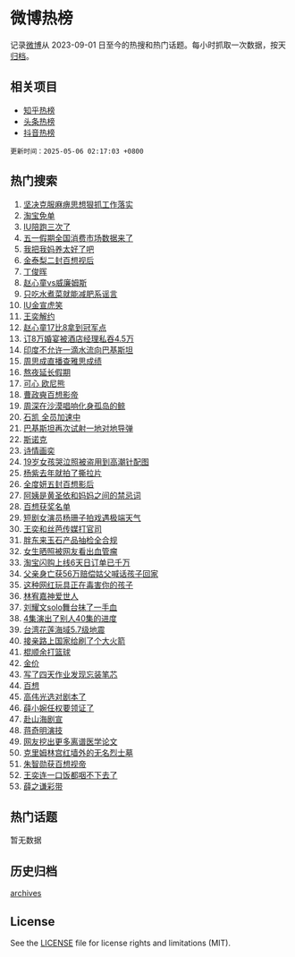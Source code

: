 # 微博热榜

记录[微博](https://www.weibo.com)从 2023-09-01 日至今的热搜和热门话题。每小时抓取一次数据，按天[归档](archives)。

## 相关项目

- [知乎热榜](https://github.com/hotarchive/zhihu)
- [头条热榜](https://github.com/hotarchive/toutiao)
- [抖音热榜](https://github.com/hotarchive/douyin)


`更新时间：2025-05-06 02:17:03 +0800`

## 热门搜索

1. [坚决克服麻痹思想狠抓工作落实](https://m.weibo.cn/search?containerid=100103type%3D1%26t%3D10%26q%3D%23%E5%9D%9A%E5%86%B3%E5%85%8B%E6%9C%8D%E9%BA%BB%E7%97%B9%E6%80%9D%E6%83%B3%E7%8B%A0%E6%8A%93%E5%B7%A5%E4%BD%9C%E8%90%BD%E5%AE%9E%23&stream_entry_id=51&isnewpage=1&extparam=seat%3D1%26q%3D%2523%25E5%259D%259A%25E5%2586%25B3%25E5%2585%258B%25E6%259C%258D%25E9%25BA%25BB%25E7%2597%25B9%25E6%2580%259D%25E6%2583%25B3%25E7%258B%25A0%25E6%258A%2593%25E5%25B7%25A5%25E4%25BD%259C%25E8%2590%25BD%25E5%25AE%259E%2523%26dgr%3D0%26filter_type%3Drealtimehot%26stream_entry_id%3D51%26c_type%3D51%26pos%3D0%26cate%3D10103%26display_time%3D1746469022%26pre_seqid%3D17464690220730056816)
1. [淘宝免单](https://m.weibo.cn/search?containerid=100103type%3D1%26t%3D10%26q%3D%E6%B7%98%E5%AE%9D%E5%85%8D%E5%8D%95&stream_entry_id=31&isnewpage=1&extparam=seat%3D1%26flag%3D2%26lcate%3D5001%26band_rank%3D1%26pos%3D0%26q%3D%25E6%25B7%2598%25E5%25AE%259D%25E5%2585%258D%25E5%258D%2595%26dgr%3D0%26filter_type%3Drealtimehot%26c_type%3D31%26stream_entry_id%3D31%26realpos%3D1%26cate%3D5001%26display_time%3D1746469022%26pre_seqid%3D17464690220730056816)
1. [IU陪跑三次了](https://m.weibo.cn/search?containerid=100103type%3D1%26t%3D10%26q%3D%23IU%E9%99%AA%E8%B7%91%E4%B8%89%E6%AC%A1%E4%BA%86%23&stream_entry_id=31&isnewpage=1&extparam=seat%3D1%26flag%3D2%26lcate%3D5001%26band_rank%3D2%26pos%3D1%26q%3D%2523IU%25E9%2599%25AA%25E8%25B7%2591%25E4%25B8%2589%25E6%25AC%25A1%25E4%25BA%2586%2523%26dgr%3D0%26filter_type%3Drealtimehot%26c_type%3D31%26stream_entry_id%3D31%26realpos%3D2%26cate%3D5001%26display_time%3D1746469022%26pre_seqid%3D17464690220730056816)
1. [五一假期全国消费市场数据来了](https://m.weibo.cn/search?containerid=100103type%3D1%26t%3D10%26q%3D%23%E4%BA%94%E4%B8%80%E5%81%87%E6%9C%9F%E5%85%A8%E5%9B%BD%E6%B6%88%E8%B4%B9%E5%B8%82%E5%9C%BA%E6%95%B0%E6%8D%AE%E6%9D%A5%E4%BA%86%23&stream_entry_id=31&isnewpage=1&extparam=seat%3D1%26flag%3D0%26lcate%3D5001%26band_rank%3D3%26pos%3D2%26q%3D%2523%25E4%25BA%2594%25E4%25B8%2580%25E5%2581%2587%25E6%259C%259F%25E5%2585%25A8%25E5%259B%25BD%25E6%25B6%2588%25E8%25B4%25B9%25E5%25B8%2582%25E5%259C%25BA%25E6%2595%25B0%25E6%258D%25AE%25E6%259D%25A5%25E4%25BA%2586%2523%26dgr%3D0%26filter_type%3Drealtimehot%26c_type%3D31%26stream_entry_id%3D31%26realpos%3D3%26cate%3D5001%26display_time%3D1746469022%26pre_seqid%3D17464690220730056816)
1. [我把我妈养太好了吧](https://m.weibo.cn/search?containerid=100103type%3D1%26t%3D10%26q%3D%23%E6%88%91%E6%8A%8A%E6%88%91%E5%A6%88%E5%85%BB%E5%A4%AA%E5%A5%BD%E4%BA%86%E5%90%A7%23&stream_entry_id=31&isnewpage=1&extparam=seat%3D1%26adid%3D284726%26stream_entry_id%3D31%26topic_ad%3D1%26band_rank%3D4%26pos%3D3%26q%3D%2523%25E6%2588%2591%25E6%258A%258A%25E6%2588%2591%25E5%25A6%2588%25E5%2585%25BB%25E5%25A4%25AA%25E5%25A5%25BD%25E4%25BA%2586%25E5%2590%25A7%2523%26dgr%3D0%26is_ad_pos%3D1%26c_type%3D31%26filter_type%3Drealtimehot%26lcate%3D5001%26cate%3D5001%26display_time%3D1746469022%26pre_seqid%3D17464690220730056816)
1. [金泰梨二封百想视后](https://m.weibo.cn/search?containerid=100103type%3D1%26t%3D10%26q%3D%23%E9%87%91%E6%B3%B0%E6%A2%A8%E4%BA%8C%E5%B0%81%E7%99%BE%E6%83%B3%E8%A7%86%E5%90%8E%23&stream_entry_id=31&isnewpage=1&extparam=seat%3D1%26flag%3D0%26lcate%3D5001%26band_rank%3D4%26pos%3D4%26q%3D%2523%25E9%2587%2591%25E6%25B3%25B0%25E6%25A2%25A8%25E4%25BA%258C%25E5%25B0%2581%25E7%2599%25BE%25E6%2583%25B3%25E8%25A7%2586%25E5%2590%258E%2523%26dgr%3D0%26filter_type%3Drealtimehot%26c_type%3D31%26stream_entry_id%3D31%26realpos%3D4%26cate%3D5001%26display_time%3D1746469022%26pre_seqid%3D17464690220730056816)
1. [丁俊晖](https://m.weibo.cn/search?containerid=100103type%3D1%26t%3D10%26q%3D%E4%B8%81%E4%BF%8A%E6%99%96&stream_entry_id=31&isnewpage=1&extparam=seat%3D1%26flag%3D0%26lcate%3D5001%26band_rank%3D5%26pos%3D5%26q%3D%25E4%25B8%2581%25E4%25BF%258A%25E6%2599%2596%26dgr%3D0%26filter_type%3Drealtimehot%26c_type%3D31%26stream_entry_id%3D31%26realpos%3D5%26cate%3D5001%26display_time%3D1746469022%26pre_seqid%3D17464690220730056816)
1. [赵心童vs威廉姆斯](https://m.weibo.cn/search?containerid=100103type%3D1%26t%3D10%26q%3D%23%E8%B5%B5%E5%BF%83%E7%AB%A5vs%E5%A8%81%E5%BB%89%E5%A7%86%E6%96%AF%23&stream_entry_id=31&isnewpage=1&extparam=seat%3D1%26flag%3D0%26lcate%3D5001%26band_rank%3D6%26pos%3D6%26q%3D%2523%25E8%25B5%25B5%25E5%25BF%2583%25E7%25AB%25A5vs%25E5%25A8%2581%25E5%25BB%2589%25E5%25A7%2586%25E6%2596%25AF%2523%26dgr%3D0%26filter_type%3Drealtimehot%26c_type%3D31%26stream_entry_id%3D31%26realpos%3D6%26cate%3D5001%26display_time%3D1746469022%26pre_seqid%3D17464690220730056816)
1. [只吃水煮菜就能减肥系谣言](https://m.weibo.cn/search?containerid=100103type%3D1%26t%3D10%26q%3D%23%E5%8F%AA%E5%90%83%E6%B0%B4%E7%85%AE%E8%8F%9C%E5%B0%B1%E8%83%BD%E5%87%8F%E8%82%A5%E7%B3%BB%E8%B0%A3%E8%A8%80%23&stream_entry_id=31&isnewpage=1&extparam=seat%3D1%26adid%3D285095%26lcate%3D5001%26band_rank%3D7%26pos%3D7%26q%3D%2523%25E5%258F%25AA%25E5%2590%2583%25E6%25B0%25B4%25E7%2585%25AE%25E8%258F%259C%25E5%25B0%25B1%25E8%2583%25BD%25E5%2587%258F%25E8%2582%25A5%25E7%25B3%25BB%25E8%25B0%25A3%25E8%25A8%2580%2523%26dgr%3D0%26filter_type%3Drealtimehot%26c_type%3D31%26stream_entry_id%3D31%26is_ad_pos%3D1%26cate%3D5001%26display_time%3D1746469022%26pre_seqid%3D17464690220730056816)
1. [IU金宣虎笑](https://m.weibo.cn/search?containerid=100103type%3D1%26t%3D10%26q%3DIU%E9%87%91%E5%AE%A3%E8%99%8E%E7%AC%91&stream_entry_id=31&isnewpage=1&extparam=seat%3D1%26flag%3D2%26lcate%3D5001%26band_rank%3D7%26pos%3D8%26q%3DIU%25E9%2587%2591%25E5%25AE%25A3%25E8%2599%258E%25E7%25AC%2591%26dgr%3D0%26filter_type%3Drealtimehot%26c_type%3D31%26stream_entry_id%3D31%26realpos%3D7%26cate%3D5001%26display_time%3D1746469022%26pre_seqid%3D17464690220730056816)
1. [王奕解约](https://m.weibo.cn/search?containerid=100103type%3D1%26t%3D10%26q%3D%23%E7%8E%8B%E5%A5%95%E8%A7%A3%E7%BA%A6%23&stream_entry_id=31&isnewpage=1&extparam=seat%3D1%26flag%3D0%26lcate%3D5001%26band_rank%3D8%26pos%3D9%26q%3D%2523%25E7%258E%258B%25E5%25A5%2595%25E8%25A7%25A3%25E7%25BA%25A6%2523%26dgr%3D0%26filter_type%3Drealtimehot%26c_type%3D31%26stream_entry_id%3D31%26realpos%3D8%26cate%3D5001%26display_time%3D1746469022%26pre_seqid%3D17464690220730056816)
1. [赵心童17比8拿到冠军点](https://m.weibo.cn/search?containerid=100103type%3D1%26t%3D10%26q%3D%23%E8%B5%B5%E5%BF%83%E7%AB%A517%E6%AF%948%E6%8B%BF%E5%88%B0%E5%86%A0%E5%86%9B%E7%82%B9%23&stream_entry_id=31&isnewpage=1&extparam=seat%3D1%26flag%3D0%26lcate%3D5001%26band_rank%3D9%26pos%3D10%26q%3D%2523%25E8%25B5%25B5%25E5%25BF%2583%25E7%25AB%25A517%25E6%25AF%25948%25E6%258B%25BF%25E5%2588%25B0%25E5%2586%25A0%25E5%2586%259B%25E7%2582%25B9%2523%26dgr%3D0%26filter_type%3Drealtimehot%26c_type%3D31%26stream_entry_id%3D31%26realpos%3D9%26cate%3D5001%26display_time%3D1746469022%26pre_seqid%3D17464690220730056816)
1. [订8万婚宴被酒店经理私吞4.5万](https://m.weibo.cn/search?containerid=100103type%3D1%26t%3D10%26q%3D%23%E8%AE%A28%E4%B8%87%E5%A9%9A%E5%AE%B4%E8%A2%AB%E9%85%92%E5%BA%97%E7%BB%8F%E7%90%86%E7%A7%81%E5%90%9E4.5%E4%B8%87%23&stream_entry_id=31&isnewpage=1&extparam=seat%3D1%26flag%3D1%26lcate%3D5001%26band_rank%3D10%26pos%3D11%26q%3D%2523%25E8%25AE%25A28%25E4%25B8%2587%25E5%25A9%259A%25E5%25AE%25B4%25E8%25A2%25AB%25E9%2585%2592%25E5%25BA%2597%25E7%25BB%258F%25E7%2590%2586%25E7%25A7%2581%25E5%2590%259E4.5%25E4%25B8%2587%2523%26dgr%3D0%26filter_type%3Drealtimehot%26c_type%3D31%26stream_entry_id%3D31%26realpos%3D10%26cate%3D5001%26display_time%3D1746469022%26pre_seqid%3D17464690220730056816)
1. [印度不允许一滴水流向巴基斯坦](https://m.weibo.cn/search?containerid=100103type%3D1%26t%3D10%26q%3D%23%E5%8D%B0%E5%BA%A6%E4%B8%8D%E5%85%81%E8%AE%B8%E4%B8%80%E6%BB%B4%E6%B0%B4%E6%B5%81%E5%90%91%E5%B7%B4%E5%9F%BA%E6%96%AF%E5%9D%A6%23&stream_entry_id=31&isnewpage=1&extparam=seat%3D1%26flag%3D2%26lcate%3D5001%26band_rank%3D11%26pos%3D12%26q%3D%2523%25E5%258D%25B0%25E5%25BA%25A6%25E4%25B8%258D%25E5%2585%2581%25E8%25AE%25B8%25E4%25B8%2580%25E6%25BB%25B4%25E6%25B0%25B4%25E6%25B5%2581%25E5%2590%2591%25E5%25B7%25B4%25E5%259F%25BA%25E6%2596%25AF%25E5%259D%25A6%2523%26dgr%3D0%26filter_type%3Drealtimehot%26c_type%3D31%26stream_entry_id%3D31%26realpos%3D11%26cate%3D5001%26display_time%3D1746469022%26pre_seqid%3D17464690220730056816)
1. [周思成直播查雅思成绩](https://m.weibo.cn/search?containerid=100103type%3D1%26t%3D10%26q%3D%23%E5%91%A8%E6%80%9D%E6%88%90%E7%9B%B4%E6%92%AD%E6%9F%A5%E9%9B%85%E6%80%9D%E6%88%90%E7%BB%A9%23&stream_entry_id=31&isnewpage=1&extparam=seat%3D1%26flag%3D0%26lcate%3D5001%26band_rank%3D12%26pos%3D13%26q%3D%2523%25E5%2591%25A8%25E6%2580%259D%25E6%2588%2590%25E7%259B%25B4%25E6%2592%25AD%25E6%259F%25A5%25E9%259B%2585%25E6%2580%259D%25E6%2588%2590%25E7%25BB%25A9%2523%26dgr%3D0%26filter_type%3Drealtimehot%26c_type%3D31%26stream_entry_id%3D31%26realpos%3D12%26cate%3D5001%26display_time%3D1746469022%26pre_seqid%3D17464690220730056816)
1. [熬夜延长假期](https://m.weibo.cn/search?containerid=100103type%3D1%26t%3D10%26q%3D%E7%86%AC%E5%A4%9C%E5%BB%B6%E9%95%BF%E5%81%87%E6%9C%9F&stream_entry_id=31&isnewpage=1&extparam=seat%3D1%26flag%3D0%26lcate%3D5001%26band_rank%3D13%26pos%3D14%26q%3D%25E7%2586%25AC%25E5%25A4%259C%25E5%25BB%25B6%25E9%2595%25BF%25E5%2581%2587%25E6%259C%259F%26dgr%3D0%26filter_type%3Drealtimehot%26c_type%3D31%26stream_entry_id%3D31%26realpos%3D13%26cate%3D5001%26display_time%3D1746469022%26pre_seqid%3D17464690220730056816)
1. [可心 欧尼熊](https://m.weibo.cn/search?containerid=100103type%3D1%26t%3D10%26q%3D%E5%8F%AF%E5%BF%83+%E6%AC%A7%E5%B0%BC%E7%86%8A&stream_entry_id=31&isnewpage=1&extparam=seat%3D1%26flag%3D0%26lcate%3D5001%26band_rank%3D14%26pos%3D15%26q%3D%25E5%258F%25AF%25E5%25BF%2583%2520%25E6%25AC%25A7%25E5%25B0%25BC%25E7%2586%258A%26dgr%3D0%26filter_type%3Drealtimehot%26c_type%3D31%26stream_entry_id%3D31%26realpos%3D14%26cate%3D5001%26display_time%3D1746469022%26pre_seqid%3D17464690220730056816)
1. [曹政奭百想影帝](https://m.weibo.cn/search?containerid=100103type%3D1%26t%3D10%26q%3D%23%E6%9B%B9%E6%94%BF%E5%A5%AD%E7%99%BE%E6%83%B3%E5%BD%B1%E5%B8%9D%23&stream_entry_id=31&isnewpage=1&extparam=seat%3D1%26flag%3D0%26lcate%3D5001%26band_rank%3D15%26pos%3D16%26q%3D%2523%25E6%259B%25B9%25E6%2594%25BF%25E5%25A5%25AD%25E7%2599%25BE%25E6%2583%25B3%25E5%25BD%25B1%25E5%25B8%259D%2523%26dgr%3D0%26filter_type%3Drealtimehot%26c_type%3D31%26stream_entry_id%3D31%26realpos%3D15%26cate%3D5001%26display_time%3D1746469022%26pre_seqid%3D17464690220730056816)
1. [周深在沙漠唱响化身孤岛的鲸](https://m.weibo.cn/search?containerid=100103type%3D1%26t%3D10%26q%3D%23%E5%91%A8%E6%B7%B1%E5%9C%A8%E6%B2%99%E6%BC%A0%E5%94%B1%E5%93%8D%E5%8C%96%E8%BA%AB%E5%AD%A4%E5%B2%9B%E7%9A%84%E9%B2%B8%23&stream_entry_id=31&isnewpage=1&extparam=seat%3D1%26flag%3D0%26lcate%3D5001%26band_rank%3D16%26pos%3D17%26q%3D%2523%25E5%2591%25A8%25E6%25B7%25B1%25E5%259C%25A8%25E6%25B2%2599%25E6%25BC%25A0%25E5%2594%25B1%25E5%2593%258D%25E5%258C%2596%25E8%25BA%25AB%25E5%25AD%25A4%25E5%25B2%259B%25E7%259A%2584%25E9%25B2%25B8%2523%26dgr%3D0%26filter_type%3Drealtimehot%26c_type%3D31%26stream_entry_id%3D31%26realpos%3D16%26cate%3D5001%26display_time%3D1746469022%26pre_seqid%3D17464690220730056816)
1. [石凯 全员加速中](https://m.weibo.cn/search?containerid=100103type%3D1%26t%3D10%26q%3D%E7%9F%B3%E5%87%AF+%E5%85%A8%E5%91%98%E5%8A%A0%E9%80%9F%E4%B8%AD&stream_entry_id=31&isnewpage=1&extparam=seat%3D1%26flag%3D0%26lcate%3D5001%26band_rank%3D17%26pos%3D18%26q%3D%25E7%259F%25B3%25E5%2587%25AF%2520%25E5%2585%25A8%25E5%2591%2598%25E5%258A%25A0%25E9%2580%259F%25E4%25B8%25AD%26dgr%3D0%26filter_type%3Drealtimehot%26c_type%3D31%26stream_entry_id%3D31%26realpos%3D17%26cate%3D5001%26display_time%3D1746469022%26pre_seqid%3D17464690220730056816)
1. [巴基斯坦再次试射一地对地导弹](https://m.weibo.cn/search?containerid=100103type%3D1%26t%3D10%26q%3D%23%E5%B7%B4%E5%9F%BA%E6%96%AF%E5%9D%A6%E5%86%8D%E6%AC%A1%E8%AF%95%E5%B0%84%E4%B8%80%E5%9C%B0%E5%AF%B9%E5%9C%B0%E5%AF%BC%E5%BC%B9%23&stream_entry_id=31&isnewpage=1&extparam=seat%3D1%26flag%3D1%26lcate%3D5001%26band_rank%3D18%26pos%3D19%26q%3D%2523%25E5%25B7%25B4%25E5%259F%25BA%25E6%2596%25AF%25E5%259D%25A6%25E5%2586%258D%25E6%25AC%25A1%25E8%25AF%2595%25E5%25B0%2584%25E4%25B8%2580%25E5%259C%25B0%25E5%25AF%25B9%25E5%259C%25B0%25E5%25AF%25BC%25E5%25BC%25B9%2523%26dgr%3D0%26filter_type%3Drealtimehot%26c_type%3D31%26stream_entry_id%3D31%26realpos%3D18%26cate%3D5001%26display_time%3D1746469022%26pre_seqid%3D17464690220730056816)
1. [斯诺克](https://m.weibo.cn/search?containerid=100103type%3D1%26t%3D10%26q%3D%E6%96%AF%E8%AF%BA%E5%85%8B&stream_entry_id=31&isnewpage=1&extparam=seat%3D1%26flag%3D0%26lcate%3D5001%26band_rank%3D19%26pos%3D20%26q%3D%25E6%2596%25AF%25E8%25AF%25BA%25E5%2585%258B%26dgr%3D0%26filter_type%3Drealtimehot%26c_type%3D31%26stream_entry_id%3D31%26realpos%3D19%26cate%3D5001%26display_time%3D1746469022%26pre_seqid%3D17464690220730056816)
1. [诗情画奕](https://m.weibo.cn/search?containerid=100103type%3D1%26t%3D10%26q%3D%E8%AF%97%E6%83%85%E7%94%BB%E5%A5%95&stream_entry_id=31&isnewpage=1&extparam=seat%3D1%26flag%3D0%26lcate%3D5001%26band_rank%3D20%26pos%3D21%26q%3D%25E8%25AF%2597%25E6%2583%2585%25E7%2594%25BB%25E5%25A5%2595%26dgr%3D0%26filter_type%3Drealtimehot%26c_type%3D31%26stream_entry_id%3D31%26realpos%3D20%26cate%3D5001%26display_time%3D1746469022%26pre_seqid%3D17464690220730056816)
1. [19岁女孩哭泣照被盗用到高潮针配图](https://m.weibo.cn/search?containerid=100103type%3D1%26t%3D10%26q%3D%2319%E5%B2%81%E5%A5%B3%E5%AD%A9%E5%93%AD%E6%B3%A3%E7%85%A7%E8%A2%AB%E7%9B%97%E7%94%A8%E5%88%B0%E9%AB%98%E6%BD%AE%E9%92%88%E9%85%8D%E5%9B%BE%23&stream_entry_id=31&isnewpage=1&extparam=seat%3D1%26flag%3D0%26lcate%3D5001%26band_rank%3D21%26pos%3D22%26q%3D%252319%25E5%25B2%2581%25E5%25A5%25B3%25E5%25AD%25A9%25E5%2593%25AD%25E6%25B3%25A3%25E7%2585%25A7%25E8%25A2%25AB%25E7%259B%2597%25E7%2594%25A8%25E5%2588%25B0%25E9%25AB%2598%25E6%25BD%25AE%25E9%2592%2588%25E9%2585%258D%25E5%259B%25BE%2523%26dgr%3D0%26filter_type%3Drealtimehot%26c_type%3D31%26stream_entry_id%3D31%26realpos%3D21%26cate%3D5001%26display_time%3D1746469022%26pre_seqid%3D17464690220730056816)
1. [杨紫去年就拍了撕拉片](https://m.weibo.cn/search?containerid=100103type%3D1%26t%3D10%26q%3D%23%E6%9D%A8%E7%B4%AB%E5%8E%BB%E5%B9%B4%E5%B0%B1%E6%8B%8D%E4%BA%86%E6%92%95%E6%8B%89%E7%89%87%23&stream_entry_id=31&isnewpage=1&extparam=seat%3D1%26flag%3D0%26lcate%3D5001%26band_rank%3D22%26pos%3D23%26q%3D%2523%25E6%259D%25A8%25E7%25B4%25AB%25E5%258E%25BB%25E5%25B9%25B4%25E5%25B0%25B1%25E6%258B%258D%25E4%25BA%2586%25E6%2592%2595%25E6%258B%2589%25E7%2589%2587%2523%26dgr%3D0%26filter_type%3Drealtimehot%26c_type%3D31%26stream_entry_id%3D31%26realpos%3D22%26cate%3D5001%26display_time%3D1746469022%26pre_seqid%3D17464690220730056816)
1. [全度妍五封百想影后](https://m.weibo.cn/search?containerid=100103type%3D1%26t%3D10%26q%3D%23%E5%85%A8%E5%BA%A6%E5%A6%8D%E4%BA%94%E5%B0%81%E7%99%BE%E6%83%B3%E5%BD%B1%E5%90%8E%23&stream_entry_id=31&isnewpage=1&extparam=seat%3D1%26flag%3D0%26lcate%3D5001%26band_rank%3D23%26pos%3D24%26q%3D%2523%25E5%2585%25A8%25E5%25BA%25A6%25E5%25A6%258D%25E4%25BA%2594%25E5%25B0%2581%25E7%2599%25BE%25E6%2583%25B3%25E5%25BD%25B1%25E5%2590%258E%2523%26dgr%3D0%26filter_type%3Drealtimehot%26c_type%3D31%26stream_entry_id%3D31%26realpos%3D23%26cate%3D5001%26display_time%3D1746469022%26pre_seqid%3D17464690220730056816)
1. [阿姨是黄圣依和妈妈之间的禁忌词](https://m.weibo.cn/search?containerid=100103type%3D1%26t%3D10%26q%3D%23%E9%98%BF%E5%A7%A8%E6%98%AF%E9%BB%84%E5%9C%A3%E4%BE%9D%E5%92%8C%E5%A6%88%E5%A6%88%E4%B9%8B%E9%97%B4%E7%9A%84%E7%A6%81%E5%BF%8C%E8%AF%8D%23&stream_entry_id=31&isnewpage=1&extparam=seat%3D1%26flag%3D0%26lcate%3D5001%26band_rank%3D24%26pos%3D25%26q%3D%2523%25E9%2598%25BF%25E5%25A7%25A8%25E6%2598%25AF%25E9%25BB%2584%25E5%259C%25A3%25E4%25BE%259D%25E5%2592%258C%25E5%25A6%2588%25E5%25A6%2588%25E4%25B9%258B%25E9%2597%25B4%25E7%259A%2584%25E7%25A6%2581%25E5%25BF%258C%25E8%25AF%258D%2523%26dgr%3D0%26filter_type%3Drealtimehot%26c_type%3D31%26stream_entry_id%3D31%26realpos%3D24%26cate%3D5001%26display_time%3D1746469022%26pre_seqid%3D17464690220730056816)
1. [百想获奖名单](https://m.weibo.cn/search?containerid=100103type%3D1%26t%3D10%26q%3D%23%E7%99%BE%E6%83%B3%E8%8E%B7%E5%A5%96%E5%90%8D%E5%8D%95%23&stream_entry_id=31&isnewpage=1&extparam=seat%3D1%26flag%3D0%26lcate%3D5001%26band_rank%3D25%26pos%3D26%26q%3D%2523%25E7%2599%25BE%25E6%2583%25B3%25E8%258E%25B7%25E5%25A5%2596%25E5%2590%258D%25E5%258D%2595%2523%26dgr%3D0%26filter_type%3Drealtimehot%26c_type%3D31%26stream_entry_id%3D31%26realpos%3D25%26cate%3D5001%26display_time%3D1746469022%26pre_seqid%3D17464690220730056816)
1. [短剧女演员杨珊子拍戏遇极端天气](https://m.weibo.cn/search?containerid=100103type%3D1%26t%3D10%26q%3D%23%E7%9F%AD%E5%89%A7%E5%A5%B3%E6%BC%94%E5%91%98%E6%9D%A8%E7%8F%8A%E5%AD%90%E6%8B%8D%E6%88%8F%E9%81%87%E6%9E%81%E7%AB%AF%E5%A4%A9%E6%B0%94%23&stream_entry_id=31&isnewpage=1&extparam=seat%3D1%26flag%3D0%26lcate%3D5001%26band_rank%3D26%26pos%3D27%26q%3D%2523%25E7%259F%25AD%25E5%2589%25A7%25E5%25A5%25B3%25E6%25BC%2594%25E5%2591%2598%25E6%259D%25A8%25E7%258F%258A%25E5%25AD%2590%25E6%258B%258D%25E6%2588%258F%25E9%2581%2587%25E6%259E%2581%25E7%25AB%25AF%25E5%25A4%25A9%25E6%25B0%2594%2523%26dgr%3D0%26filter_type%3Drealtimehot%26c_type%3D31%26stream_entry_id%3D31%26realpos%3D26%26cate%3D5001%26display_time%3D1746469022%26pre_seqid%3D17464690220730056816)
1. [王奕和丝芭传媒打官司](https://m.weibo.cn/search?containerid=100103type%3D1%26t%3D10%26q%3D%23%E7%8E%8B%E5%A5%95%E5%92%8C%E4%B8%9D%E8%8A%AD%E4%BC%A0%E5%AA%92%E6%89%93%E5%AE%98%E5%8F%B8%23&stream_entry_id=31&isnewpage=1&extparam=seat%3D1%26flag%3D1%26lcate%3D5001%26band_rank%3D27%26pos%3D28%26q%3D%2523%25E7%258E%258B%25E5%25A5%2595%25E5%2592%258C%25E4%25B8%259D%25E8%258A%25AD%25E4%25BC%25A0%25E5%25AA%2592%25E6%2589%2593%25E5%25AE%2598%25E5%258F%25B8%2523%26dgr%3D0%26filter_type%3Drealtimehot%26c_type%3D31%26stream_entry_id%3D31%26realpos%3D27%26cate%3D5001%26display_time%3D1746469022%26pre_seqid%3D17464690220730056816)
1. [胖东来玉石产品抽检全合规](https://m.weibo.cn/search?containerid=100103type%3D1%26t%3D10%26q%3D%23%E8%83%96%E4%B8%9C%E6%9D%A5%E7%8E%89%E7%9F%B3%E4%BA%A7%E5%93%81%E6%8A%BD%E6%A3%80%E5%85%A8%E5%90%88%E8%A7%84%23&stream_entry_id=31&isnewpage=1&extparam=seat%3D1%26flag%3D0%26lcate%3D5001%26band_rank%3D28%26pos%3D29%26q%3D%2523%25E8%2583%2596%25E4%25B8%259C%25E6%259D%25A5%25E7%258E%2589%25E7%259F%25B3%25E4%25BA%25A7%25E5%2593%2581%25E6%258A%25BD%25E6%25A3%2580%25E5%2585%25A8%25E5%2590%2588%25E8%25A7%2584%2523%26dgr%3D0%26filter_type%3Drealtimehot%26c_type%3D31%26stream_entry_id%3D31%26realpos%3D28%26cate%3D5001%26display_time%3D1746469022%26pre_seqid%3D17464690220730056816)
1. [女生晒照被网友看出血管瘤](https://m.weibo.cn/search?containerid=100103type%3D1%26t%3D10%26q%3D%23%E5%A5%B3%E7%94%9F%E6%99%92%E7%85%A7%E8%A2%AB%E7%BD%91%E5%8F%8B%E7%9C%8B%E5%87%BA%E8%A1%80%E7%AE%A1%E7%98%A4%23&stream_entry_id=31&isnewpage=1&extparam=seat%3D1%26flag%3D0%26lcate%3D5001%26band_rank%3D29%26pos%3D30%26q%3D%2523%25E5%25A5%25B3%25E7%2594%259F%25E6%2599%2592%25E7%2585%25A7%25E8%25A2%25AB%25E7%25BD%2591%25E5%258F%258B%25E7%259C%258B%25E5%2587%25BA%25E8%25A1%2580%25E7%25AE%25A1%25E7%2598%25A4%2523%26dgr%3D0%26filter_type%3Drealtimehot%26c_type%3D31%26stream_entry_id%3D31%26realpos%3D29%26cate%3D5001%26display_time%3D1746469022%26pre_seqid%3D17464690220730056816)
1. [淘宝闪购上线6天日订单已千万](https://m.weibo.cn/search?containerid=100103type%3D1%26t%3D10%26q%3D%23%E6%B7%98%E5%AE%9D%E9%97%AA%E8%B4%AD%E4%B8%8A%E7%BA%BF6%E5%A4%A9%E6%97%A5%E8%AE%A2%E5%8D%95%E5%B7%B2%E5%8D%83%E4%B8%87%23&stream_entry_id=31&isnewpage=1&extparam=seat%3D1%26flag%3D0%26lcate%3D5001%26band_rank%3D30%26pos%3D31%26q%3D%2523%25E6%25B7%2598%25E5%25AE%259D%25E9%2597%25AA%25E8%25B4%25AD%25E4%25B8%258A%25E7%25BA%25BF6%25E5%25A4%25A9%25E6%2597%25A5%25E8%25AE%25A2%25E5%258D%2595%25E5%25B7%25B2%25E5%258D%2583%25E4%25B8%2587%2523%26dgr%3D0%26filter_type%3Drealtimehot%26c_type%3D31%26stream_entry_id%3D31%26realpos%3D30%26cate%3D5001%26display_time%3D1746469022%26pre_seqid%3D17464690220730056816)
1. [父亲身亡获56万赔偿姑父喊话孩子回家](https://m.weibo.cn/search?containerid=100103type%3D1%26t%3D10%26q%3D%23%E7%88%B6%E4%BA%B2%E8%BA%AB%E4%BA%A1%E8%8E%B756%E4%B8%87%E8%B5%94%E5%81%BF%E5%A7%91%E7%88%B6%E5%96%8A%E8%AF%9D%E5%AD%A9%E5%AD%90%E5%9B%9E%E5%AE%B6%23&stream_entry_id=31&isnewpage=1&extparam=seat%3D1%26flag%3D0%26lcate%3D5001%26band_rank%3D31%26pos%3D32%26q%3D%2523%25E7%2588%25B6%25E4%25BA%25B2%25E8%25BA%25AB%25E4%25BA%25A1%25E8%258E%25B756%25E4%25B8%2587%25E8%25B5%2594%25E5%2581%25BF%25E5%25A7%2591%25E7%2588%25B6%25E5%2596%258A%25E8%25AF%259D%25E5%25AD%25A9%25E5%25AD%2590%25E5%259B%259E%25E5%25AE%25B6%2523%26dgr%3D0%26filter_type%3Drealtimehot%26c_type%3D31%26stream_entry_id%3D31%26realpos%3D31%26cate%3D5001%26display_time%3D1746469022%26pre_seqid%3D17464690220730056816)
1. [这种网红玩具正在毒害你的孩子](https://m.weibo.cn/search?containerid=100103type%3D1%26t%3D10%26q%3D%23%E8%BF%99%E7%A7%8D%E7%BD%91%E7%BA%A2%E7%8E%A9%E5%85%B7%E6%AD%A3%E5%9C%A8%E6%AF%92%E5%AE%B3%E4%BD%A0%E7%9A%84%E5%AD%A9%E5%AD%90%23&stream_entry_id=31&isnewpage=1&extparam=seat%3D1%26flag%3D0%26lcate%3D5001%26band_rank%3D32%26pos%3D33%26q%3D%2523%25E8%25BF%2599%25E7%25A7%258D%25E7%25BD%2591%25E7%25BA%25A2%25E7%258E%25A9%25E5%2585%25B7%25E6%25AD%25A3%25E5%259C%25A8%25E6%25AF%2592%25E5%25AE%25B3%25E4%25BD%25A0%25E7%259A%2584%25E5%25AD%25A9%25E5%25AD%2590%2523%26dgr%3D0%26filter_type%3Drealtimehot%26c_type%3D31%26stream_entry_id%3D31%26realpos%3D32%26cate%3D5001%26display_time%3D1746469022%26pre_seqid%3D17464690220730056816)
1. [林宥嘉神爱世人](https://m.weibo.cn/search?containerid=100103type%3D1%26t%3D10%26q%3D%E6%9E%97%E5%AE%A5%E5%98%89%E7%A5%9E%E7%88%B1%E4%B8%96%E4%BA%BA&stream_entry_id=31&isnewpage=1&extparam=seat%3D1%26flag%3D1%26lcate%3D5001%26band_rank%3D33%26pos%3D34%26q%3D%25E6%259E%2597%25E5%25AE%25A5%25E5%2598%2589%25E7%25A5%259E%25E7%2588%25B1%25E4%25B8%2596%25E4%25BA%25BA%26dgr%3D0%26filter_type%3Drealtimehot%26c_type%3D31%26stream_entry_id%3D31%26realpos%3D33%26cate%3D5001%26display_time%3D1746469022%26pre_seqid%3D17464690220730056816)
1. [刘耀文solo舞台抹了一手血](https://m.weibo.cn/search?containerid=100103type%3D1%26t%3D10%26q%3D%E5%88%98%E8%80%80%E6%96%87solo%E8%88%9E%E5%8F%B0%E6%8A%B9%E4%BA%86%E4%B8%80%E6%89%8B%E8%A1%80&stream_entry_id=31&isnewpage=1&extparam=seat%3D1%26flag%3D0%26lcate%3D5001%26band_rank%3D34%26pos%3D35%26q%3D%25E5%2588%2598%25E8%2580%2580%25E6%2596%2587solo%25E8%2588%259E%25E5%258F%25B0%25E6%258A%25B9%25E4%25BA%2586%25E4%25B8%2580%25E6%2589%258B%25E8%25A1%2580%26dgr%3D0%26filter_type%3Drealtimehot%26c_type%3D31%26stream_entry_id%3D31%26realpos%3D34%26cate%3D5001%26display_time%3D1746469022%26pre_seqid%3D17464690220730056816)
1. [4集演出了别人40集的进度](https://m.weibo.cn/search?containerid=100103type%3D1%26t%3D10%26q%3D4%E9%9B%86%E6%BC%94%E5%87%BA%E4%BA%86%E5%88%AB%E4%BA%BA40%E9%9B%86%E7%9A%84%E8%BF%9B%E5%BA%A6&stream_entry_id=31&isnewpage=1&extparam=seat%3D1%26flag%3D0%26lcate%3D5001%26band_rank%3D35%26pos%3D36%26q%3D4%25E9%259B%2586%25E6%25BC%2594%25E5%2587%25BA%25E4%25BA%2586%25E5%2588%25AB%25E4%25BA%25BA40%25E9%259B%2586%25E7%259A%2584%25E8%25BF%259B%25E5%25BA%25A6%26dgr%3D0%26filter_type%3Drealtimehot%26c_type%3D31%26stream_entry_id%3D31%26realpos%3D35%26cate%3D5001%26display_time%3D1746469022%26pre_seqid%3D17464690220730056816)
1. [台湾花莲海域5.7级地震](https://m.weibo.cn/search?containerid=100103type%3D1%26t%3D10%26q%3D%23%E5%8F%B0%E6%B9%BE%E8%8A%B1%E8%8E%B2%E6%B5%B7%E5%9F%9F5.7%E7%BA%A7%E5%9C%B0%E9%9C%87%23&stream_entry_id=31&isnewpage=1&extparam=seat%3D1%26flag%3D0%26lcate%3D5001%26band_rank%3D36%26pos%3D37%26q%3D%2523%25E5%258F%25B0%25E6%25B9%25BE%25E8%258A%25B1%25E8%258E%25B2%25E6%25B5%25B7%25E5%259F%259F5.7%25E7%25BA%25A7%25E5%259C%25B0%25E9%259C%2587%2523%26dgr%3D0%26filter_type%3Drealtimehot%26c_type%3D31%26stream_entry_id%3D31%26realpos%3D36%26cate%3D5001%26display_time%3D1746469022%26pre_seqid%3D17464690220730056816)
1. [接亲路上国家给刷了个大火箭](https://m.weibo.cn/search?containerid=100103type%3D1%26t%3D10%26q%3D%23%E6%8E%A5%E4%BA%B2%E8%B7%AF%E4%B8%8A%E5%9B%BD%E5%AE%B6%E7%BB%99%E5%88%B7%E4%BA%86%E4%B8%AA%E5%A4%A7%E7%81%AB%E7%AE%AD%23&stream_entry_id=31&isnewpage=1&extparam=seat%3D1%26flag%3D0%26lcate%3D5001%26band_rank%3D37%26pos%3D38%26q%3D%2523%25E6%258E%25A5%25E4%25BA%25B2%25E8%25B7%25AF%25E4%25B8%258A%25E5%259B%25BD%25E5%25AE%25B6%25E7%25BB%2599%25E5%2588%25B7%25E4%25BA%2586%25E4%25B8%25AA%25E5%25A4%25A7%25E7%2581%25AB%25E7%25AE%25AD%2523%26dgr%3D0%26filter_type%3Drealtimehot%26c_type%3D31%26stream_entry_id%3D31%26realpos%3D37%26cate%3D5001%26display_time%3D1746469022%26pre_seqid%3D17464690220730056816)
1. [棍顺余打篮球](https://m.weibo.cn/search?containerid=100103type%3D1%26t%3D10%26q%3D%23%E6%A3%8D%E9%A1%BA%E4%BD%99%E6%89%93%E7%AF%AE%E7%90%83%23&stream_entry_id=31&isnewpage=1&extparam=seat%3D1%26flag%3D0%26lcate%3D5001%26band_rank%3D38%26pos%3D39%26q%3D%2523%25E6%25A3%258D%25E9%25A1%25BA%25E4%25BD%2599%25E6%2589%2593%25E7%25AF%25AE%25E7%2590%2583%2523%26dgr%3D0%26filter_type%3Drealtimehot%26c_type%3D31%26stream_entry_id%3D31%26realpos%3D38%26cate%3D5001%26display_time%3D1746469022%26pre_seqid%3D17464690220730056816)
1. [金价](https://m.weibo.cn/search?containerid=100103type%3D1%26t%3D10%26q%3D%E9%87%91%E4%BB%B7&stream_entry_id=31&isnewpage=1&extparam=seat%3D1%26flag%3D0%26lcate%3D5001%26band_rank%3D39%26pos%3D40%26q%3D%25E9%2587%2591%25E4%25BB%25B7%26dgr%3D0%26filter_type%3Drealtimehot%26c_type%3D31%26stream_entry_id%3D31%26realpos%3D39%26cate%3D5001%26display_time%3D1746469022%26pre_seqid%3D17464690220730056816)
1. [写了四天作业发现忘装笔芯](https://m.weibo.cn/search?containerid=100103type%3D1%26t%3D10%26q%3D%E5%86%99%E4%BA%86%E5%9B%9B%E5%A4%A9%E4%BD%9C%E4%B8%9A%E5%8F%91%E7%8E%B0%E5%BF%98%E8%A3%85%E7%AC%94%E8%8A%AF&stream_entry_id=31&isnewpage=1&extparam=seat%3D1%26flag%3D0%26lcate%3D5001%26band_rank%3D40%26pos%3D41%26q%3D%25E5%2586%2599%25E4%25BA%2586%25E5%259B%259B%25E5%25A4%25A9%25E4%25BD%259C%25E4%25B8%259A%25E5%258F%2591%25E7%258E%25B0%25E5%25BF%2598%25E8%25A3%2585%25E7%25AC%2594%25E8%258A%25AF%26dgr%3D0%26filter_type%3Drealtimehot%26c_type%3D31%26stream_entry_id%3D31%26realpos%3D40%26cate%3D5001%26display_time%3D1746469022%26pre_seqid%3D17464690220730056816)
1. [百想](https://m.weibo.cn/search?containerid=100103type%3D1%26t%3D10%26q%3D%E7%99%BE%E6%83%B3&stream_entry_id=31&isnewpage=1&extparam=seat%3D1%26flag%3D0%26lcate%3D5001%26band_rank%3D41%26pos%3D42%26q%3D%25E7%2599%25BE%25E6%2583%25B3%26dgr%3D0%26filter_type%3Drealtimehot%26c_type%3D31%26stream_entry_id%3D31%26realpos%3D41%26cate%3D5001%26display_time%3D1746469022%26pre_seqid%3D17464690220730056816)
1. [高伟光选对剧本了](https://m.weibo.cn/search?containerid=100103type%3D1%26t%3D10%26q%3D%E9%AB%98%E4%BC%9F%E5%85%89%E9%80%89%E5%AF%B9%E5%89%A7%E6%9C%AC%E4%BA%86&stream_entry_id=31&isnewpage=1&extparam=seat%3D1%26flag%3D0%26lcate%3D5001%26band_rank%3D42%26pos%3D43%26q%3D%25E9%25AB%2598%25E4%25BC%259F%25E5%2585%2589%25E9%2580%2589%25E5%25AF%25B9%25E5%2589%25A7%25E6%259C%25AC%25E4%25BA%2586%26dgr%3D0%26filter_type%3Drealtimehot%26c_type%3D31%26stream_entry_id%3D31%26realpos%3D42%26cate%3D5001%26display_time%3D1746469022%26pre_seqid%3D17464690220730056816)
1. [薛小婉任权要领证了](https://m.weibo.cn/search?containerid=100103type%3D1%26t%3D10%26q%3D%23%E8%96%9B%E5%B0%8F%E5%A9%89%E4%BB%BB%E6%9D%83%E8%A6%81%E9%A2%86%E8%AF%81%E4%BA%86%23&stream_entry_id=31&isnewpage=1&extparam=seat%3D1%26flag%3D0%26lcate%3D5001%26band_rank%3D43%26pos%3D44%26q%3D%2523%25E8%2596%259B%25E5%25B0%258F%25E5%25A9%2589%25E4%25BB%25BB%25E6%259D%2583%25E8%25A6%2581%25E9%25A2%2586%25E8%25AF%2581%25E4%25BA%2586%2523%26dgr%3D0%26filter_type%3Drealtimehot%26c_type%3D31%26stream_entry_id%3D31%26realpos%3D43%26cate%3D5001%26display_time%3D1746469022%26pre_seqid%3D17464690220730056816)
1. [赴山海剧宣](https://m.weibo.cn/search?containerid=100103type%3D1%26t%3D10%26q%3D%E8%B5%B4%E5%B1%B1%E6%B5%B7%E5%89%A7%E5%AE%A3&stream_entry_id=31&isnewpage=1&extparam=seat%3D1%26flag%3D0%26lcate%3D5001%26band_rank%3D44%26pos%3D45%26q%3D%25E8%25B5%25B4%25E5%25B1%25B1%25E6%25B5%25B7%25E5%2589%25A7%25E5%25AE%25A3%26dgr%3D0%26filter_type%3Drealtimehot%26c_type%3D31%26stream_entry_id%3D31%26realpos%3D44%26cate%3D5001%26display_time%3D1746469022%26pre_seqid%3D17464690220730056816)
1. [蒋奇明演技](https://m.weibo.cn/search?containerid=100103type%3D1%26t%3D10%26q%3D%E8%92%8B%E5%A5%87%E6%98%8E%E6%BC%94%E6%8A%80&stream_entry_id=31&isnewpage=1&extparam=seat%3D1%26flag%3D0%26lcate%3D5001%26band_rank%3D45%26pos%3D46%26q%3D%25E8%2592%258B%25E5%25A5%2587%25E6%2598%258E%25E6%25BC%2594%25E6%258A%2580%26dgr%3D0%26filter_type%3Drealtimehot%26c_type%3D31%26stream_entry_id%3D31%26realpos%3D45%26cate%3D5001%26display_time%3D1746469022%26pre_seqid%3D17464690220730056816)
1. [网友挖出更多离谱医学论文](https://m.weibo.cn/search?containerid=100103type%3D1%26t%3D10%26q%3D%E7%BD%91%E5%8F%8B%E6%8C%96%E5%87%BA%E6%9B%B4%E5%A4%9A%E7%A6%BB%E8%B0%B1%E5%8C%BB%E5%AD%A6%E8%AE%BA%E6%96%87&stream_entry_id=31&isnewpage=1&extparam=seat%3D1%26flag%3D0%26lcate%3D5001%26band_rank%3D46%26pos%3D47%26q%3D%25E7%25BD%2591%25E5%258F%258B%25E6%258C%2596%25E5%2587%25BA%25E6%259B%25B4%25E5%25A4%259A%25E7%25A6%25BB%25E8%25B0%25B1%25E5%258C%25BB%25E5%25AD%25A6%25E8%25AE%25BA%25E6%2596%2587%26dgr%3D0%26filter_type%3Drealtimehot%26c_type%3D31%26stream_entry_id%3D31%26realpos%3D46%26cate%3D5001%26display_time%3D1746469022%26pre_seqid%3D17464690220730056816)
1. [克里姆林宫红墙外的无名烈士墓](https://m.weibo.cn/search?containerid=100103type%3D1%26t%3D10%26q%3D%23%E5%85%8B%E9%87%8C%E5%A7%86%E6%9E%97%E5%AE%AB%E7%BA%A2%E5%A2%99%E5%A4%96%E7%9A%84%E6%97%A0%E5%90%8D%E7%83%88%E5%A3%AB%E5%A2%93%23&stream_entry_id=31&isnewpage=1&extparam=seat%3D1%26flag%3D0%26lcate%3D5001%26band_rank%3D47%26pos%3D48%26q%3D%2523%25E5%2585%258B%25E9%2587%258C%25E5%25A7%2586%25E6%259E%2597%25E5%25AE%25AB%25E7%25BA%25A2%25E5%25A2%2599%25E5%25A4%2596%25E7%259A%2584%25E6%2597%25A0%25E5%2590%258D%25E7%2583%2588%25E5%25A3%25AB%25E5%25A2%2593%2523%26dgr%3D0%26filter_type%3Drealtimehot%26c_type%3D31%26stream_entry_id%3D31%26realpos%3D47%26cate%3D5001%26display_time%3D1746469022%26pre_seqid%3D17464690220730056816)
1. [朱智勋获百想视帝](https://m.weibo.cn/search?containerid=100103type%3D1%26t%3D10%26q%3D%23%E6%9C%B1%E6%99%BA%E5%8B%8B%E8%8E%B7%E7%99%BE%E6%83%B3%E8%A7%86%E5%B8%9D%23&stream_entry_id=31&isnewpage=1&extparam=seat%3D1%26flag%3D0%26lcate%3D5001%26band_rank%3D48%26pos%3D49%26q%3D%2523%25E6%259C%25B1%25E6%2599%25BA%25E5%258B%258B%25E8%258E%25B7%25E7%2599%25BE%25E6%2583%25B3%25E8%25A7%2586%25E5%25B8%259D%2523%26dgr%3D0%26filter_type%3Drealtimehot%26c_type%3D31%26stream_entry_id%3D31%26realpos%3D48%26cate%3D5001%26display_time%3D1746469022%26pre_seqid%3D17464690220730056816)
1. [王奕连一口饭都咽不下去了](https://m.weibo.cn/search?containerid=100103type%3D1%26t%3D10%26q%3D%23%E7%8E%8B%E5%A5%95%E8%BF%9E%E4%B8%80%E5%8F%A3%E9%A5%AD%E9%83%BD%E5%92%BD%E4%B8%8D%E4%B8%8B%E5%8E%BB%E4%BA%86%23&stream_entry_id=31&isnewpage=1&extparam=seat%3D1%26flag%3D0%26lcate%3D5001%26band_rank%3D49%26pos%3D50%26q%3D%2523%25E7%258E%258B%25E5%25A5%2595%25E8%25BF%259E%25E4%25B8%2580%25E5%258F%25A3%25E9%25A5%25AD%25E9%2583%25BD%25E5%2592%25BD%25E4%25B8%258D%25E4%25B8%258B%25E5%258E%25BB%25E4%25BA%2586%2523%26dgr%3D0%26filter_type%3Drealtimehot%26c_type%3D31%26stream_entry_id%3D31%26realpos%3D49%26cate%3D5001%26display_time%3D1746469022%26pre_seqid%3D17464690220730056816)
1. [薛之谦彩带](https://m.weibo.cn/search?containerid=100103type%3D1%26t%3D10%26q%3D%E8%96%9B%E4%B9%8B%E8%B0%A6%E5%BD%A9%E5%B8%A6&stream_entry_id=31&isnewpage=1&extparam=seat%3D1%26flag%3D0%26lcate%3D5001%26band_rank%3D50%26pos%3D51%26q%3D%25E8%2596%259B%25E4%25B9%258B%25E8%25B0%25A6%25E5%25BD%25A9%25E5%25B8%25A6%26dgr%3D0%26filter_type%3Drealtimehot%26c_type%3D31%26stream_entry_id%3D31%26realpos%3D50%26cate%3D5001%26display_time%3D1746469022%26pre_seqid%3D17464690220730056816)

## 热门话题

暂无数据

## 历史归档

[archives](archives)

## License

See the [LICENSE](LICENSE) file for license rights and limitations (MIT).
